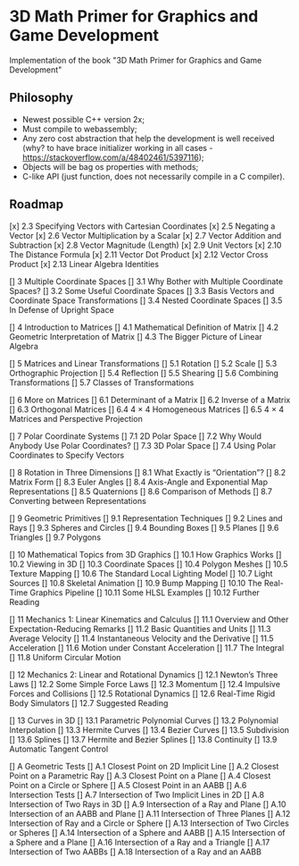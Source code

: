 # 3D Math Primer for Graphics and Game Development

Implementation of the book "3D Math Primer for Graphics and Game Development"

## Philosophy

- Newest possible C++ version 2x;  
- Must compile to webassembly;  
- Any zero cost abstraction that help the development is well received (why? to have brace initializer working in all cases - https://stackoverflow.com/a/48402461/5397116);  
- Objects will be bag os properties with methods;  
- C-like API (just function, does not necessarily compile in a C compiler).  

## Roadmap

[x] 2.3 Specifying Vectors with Cartesian Coordinates 
[x] 2.5 Negating a Vector 
[x] 2.6 Vector Multiplication by a Scalar 
[x] 2.7 Vector Addition and Subtraction 
[x] 2.8 Vector Magnitude (Length) 
[x] 2.9 Unit Vectors 
[x] 2.10 The Distance Formula 
[x] 2.11 Vector Dot Product 
[x] 2.12 Vector Cross Product 
[x] 2.13 Linear Algebra Identities 

[] 3 Multiple Coordinate Spaces
[] 3.1 Why Bother with Multiple Coordinate Spaces? 
[] 3.2 Some Useful Coordinate Spaces 
[] 3.3 Basis Vectors and Coordinate Space Transformations 
[] 3.4 Nested Coordinate Spaces 
[] 3.5 In Defense of Upright Space 

[] 4 Introduction to Matrices
[] 4.1 Mathematical Definition of Matrix 
[] 4.2 Geometric Interpretation of Matrix 
[] 4.3 The Bigger Picture of Linear Algebra 

[] 5 Matrices and Linear Transformations
[] 5.1 Rotation 
[] 5.2 Scale 
[] 5.3 Orthographic Projection 
[] 5.4 Reflection 
[] 5.5 Shearing 
[] 5.6 Combining Transformations 
[] 5.7 Classes of Transformations 

[] 6 More on Matrices
[] 6.1 Determinant of a Matrix 
[] 6.2 Inverse of a Matrix 
[] 6.3 Orthogonal Matrices 
[] 6.4 4 × 4 Homogeneous Matrices 
[] 6.5 4 × 4 Matrices and Perspective Projection 

[] 7 Polar Coordinate Systems
[] 7.1 2D Polar Space 
[] 7.2 Why Would Anybody Use Polar Coordinates? 
[] 7.3 3D Polar Space 
[] 7.4 Using Polar Coordinates to Specify Vectors 

[] 8 Rotation in Three Dimensions
[] 8.1 What Exactly is “Orientation”? 
[] 8.2 Matrix Form 
[] 8.3 Euler Angles 
[] 8.4 Axis-Angle and Exponential Map Representations 
[] 8.5 Quaternions 
[] 8.6 Comparison of Methods 
[] 8.7 Converting between Representations 

[] 9 Geometric Primitives
[] 9.1 Representation Techniques 
[] 9.2 Lines and Rays 
[] 9.3 Spheres and Circles 
[] 9.4 Bounding Boxes 
[] 9.5 Planes 
[] 9.6 Triangles 
[] 9.7 Polygons 

[] 10 Mathematical Topics from 3D Graphics
[] 10.1 How Graphics Works 
[] 10.2 Viewing in 3D 
[] 10.3 Coordinate Spaces 
[] 10.4 Polygon Meshes 
[] 10.5 Texture Mapping 
[] 10.6 The Standard Local Lighting Model 
[] 10.7 Light Sources 
[] 10.8 Skeletal Animation 
[] 10.9 Bump Mapping 
[] 10.10 The Real-Time Graphics Pipeline 
[] 10.11 Some HLSL Examples 
[] 10.12 Further Reading 

[] 11 Mechanics 1: Linear Kinematics and Calculus
[] 11.1 Overview and Other Expectation-Reducing Remarks 
[] 11.2 Basic Quantities and Units 
[] 11.3 Average Velocity 
[] 11.4 Instantaneous Velocity and the Derivative 
[] 11.5 Acceleration 
[] 11.6 Motion under Constant Acceleration 
[] 11.7 The Integral 
[] 11.8 Uniform Circular Motion 

[] 12 Mechanics 2: Linear and Rotational Dynamics
[] 12.1 Newton’s Three Laws 
[] 12.2 Some Simple Force Laws 
[] 12.3 Momentum 
[] 12.4 Impulsive Forces and Collisions 
[] 12.5 Rotational Dynamics 
[] 12.6 Real-Time Rigid Body Simulators 
[] 12.7 Suggested Reading 

[] 13 Curves in 3D
[] 13.1 Parametric Polynomial Curves 
[] 13.2 Polynomial Interpolation 
[] 13.3 Hermite Curves 
[] 13.4 Bezier Curves 
[] 13.5 Subdivision 
[] 13.6 Splines 
[] 13.7 Hermite and Bezier Splines 
[] 13.8 Continuity 
[] 13.9 Automatic Tangent Control 

[] A Geometric Tests
[] A.1 Closest Point on 2D Implicit Line 
[] A.2 Closest Point on a Parametric Ray 
[] A.3 Closest Point on a Plane 
[] A.4 Closest Point on a Circle or Sphere 
[] A.5 Closest Point in an AABB 
[] A.6 Intersection Tests 
[] A.7 Intersection of Two Implicit Lines in 2D 
[] A.8 Intersection of Two Rays in 3D 
[] A.9 Intersection of a Ray and Plane 
[] A.10 Intersection of an AABB and Plane 
[] A.11 Intersection of Three Planes 
[] A.12 Intersection of Ray and a Circle or Sphere 
[] A.13 Intersection of Two Circles or Spheres 
[] A.14 Intersection of a Sphere and AABB 
[] A.15 Intersection of a Sphere and a Plane 
[] A.16 Intersection of a Ray and a Triangle 
[] A.17 Intersection of Two AABBs 
[] A.18 Intersection of a Ray and an AABB 